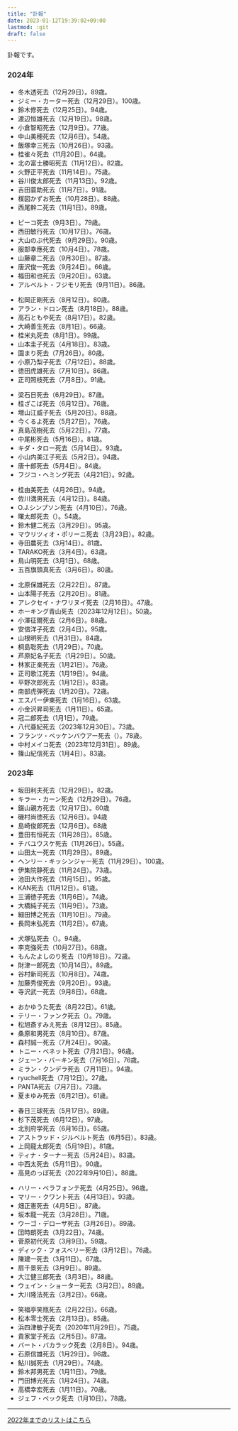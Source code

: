 ```yaml
---
title: "訃報"
date: 2023-01-12T19:39:02+09:00
lastmod: :git
draft: false
---
```


訃報です。

### 2024年

* 冬木透死去（12月29日）。89歳。
* ジミー・カーター死去（12月29日）。100歳。
* 鈴木修死去（12月25日）。94歳。
* 渡辺恒雄死去（12月19日）。98歳。
* 小倉智昭死去（12月9日）。77歳。
* 中山美穂死去（12月6日）。54歳。
* 飯塚幸三死去（10月26日）。93歳。
* 桂雀々死去（11月20日）。64歳。
* 北の富士勝昭死去（11月12日）。82歳。
* 火野正平死去（11月14日）。75歳。
* 谷川俊太郎死去（11月13日）。92歳。
* 吉田蓑助死去（11月7日）。91歳。
* 楳図かずお死去（10月28日）。88歳。
* 西尾幹二死去（11月1日）。89歳。

<!-- separator -->

* ピーコ死去（9月3日）。79歳。
* 西田敏行死去（10月17日）。76歳。
* 大山のぶ代死去（9月29日）。90歳。
* 服部幸應死去（10月4日）。78歳。
* 山藤章二死去（9月30日）。87歳。
* 唐沢俊一死去（9月24日）。66歳。
* 福田和也死去（9月20日）。63歳。
* アルベルト・フジモリ死去（9月11日）。86歳。

<!-- separator -->

* 松岡正剛死去（8月12日）。80歳。
* アラン・ドロン死去（8月18日）。88歳。
* 高石ともや死去（8月17日）。82歳。
* 大崎善生死去（8月1日）。66歳。
* 桂米丸死去（8月1日）。99歳。
* 山本圭子死去（4月18日）。83歳。
* 園まり死去（7月26日）。80歳。
* 小原乃梨子死去（7月12日）。88歳。
* 徳田虎雄死去（7月10日）。86歳。
* 正司照枝死去（7月8日）。91歳。

<!-- separator -->

* 梁石日死去（6月29日）。87歳。
* 桂ざこば死去（6月12日）。76歳。
* 増山江威子死去（5月20日）。88歳。
* 今くるよ死去（5月27日）。76歳。
* 真島茂樹死去（5月22日）。77歳。
* 中尾彬死去（5月16日）。81歳。
* キダ・タロー死去（5月14日）。93歳。
* 小山内美江子死去（5月2日）。94歳。
* 唐十郎死去（5月4日）。84歳。
* フジコ・ヘミング死去（4月21日）。92歳。

<!-- separator -->

* 桂由美死去（4月26日）。94歳。
* 佐川満男死去（4月12日）。84歳。
* O.J.シンプソン死去（4月10日）。76歳。
* 曙太郎死去（）。54歳。
* 鈴木健二死去（3月29日）。95歳。
* マウリツィオ・ポリーニ死去（3月23日）。82歳。
* 寺田農死去（3月14日）。81歳。
* TARAKO死去（3月4日）。63歳。
* 鳥山明死去（3月1日）。68歳。
* 五百旗頭真死去（3月6日）。80歳。

<!-- separator -->

* 北原保雄死去（2月22日）。87歳。
* 山本陽子死去（2月20日）。81歳。
* アレクセイ・ナワリヌイ死去（2月16日）。47歳。
* ホーキング青山死去（2023年12月12日）。50歳。
* 小澤征爾死去（2月6日）。88歳。
* 安倍洋子死去（2月4日）。95歳。
* 山根明死去（1月31日）。84歳。
* 桐島聡死去（1月29日）。70歳。
* 芦原妃名子死去（1月29日）。50歳。
* 林家正楽死去（1月21日）。76歳。
* 正司歌江死去（1月19日）。94歳。
* 平野次郎死去（1月12日）。83歳。
* 南部虎弾死去（1月20日）。72歳。
* エスパー伊東死去（1月16日）。63歳。
* 小金沢昇司死去（1月11日）。65歳。
* 冠二郎死去（1月1日）。79歳。
* 八代亜紀死去（2023年12月30日）。73歳。
* フランツ・ベッケンバウアー死去（）。78歳。
* 中村メイコ死去（2023年12月31日）。89歳。
* 篠山紀信死去（1月4日）。83歳。

### 2023年

* 坂田利夫死去（12月29日）。82歳。
* キラー・カーン死去（12月29日）。76歳。
* 錣山親方死去（12月17日）。60歳
* 磯村尚徳死去（12月6日）。94歳
* 島崎俊郎死去（12月6日）。68歳
* 豊田有恒死去（11月28日）。85歳。
* チバユウスケ死去（11月26日）。55歳。
* 山田太一死去（11月29日）。89歳。
* ヘンリー・キッシンジャー死去（11月29日）。100歳。
* 伊集院静死去（11月24日）。73歳。
* 池田大作死去（11月15日）。95歳。
* KAN死去（11月12日）。61歳。
* 三浦徳子死去（11月6日）。74歳。
* 大橋純子死去（11月9日）。73歳。
* 細田博之死去（11月10日）。79歳。
* 長岡末弘死去（11月2日）。67歳。

<!-- separator -->

* 犬塚弘死去（）。94歳。
* 李克強死去（10月27日）。68歳。
* もんたよしのり死去（10月18日）。72歳。
* 財津一郎死去（10月14日）。89歳。
* 谷村新司死去（10月8日）。74歳。
* 加藤秀俊死去（9月20日）。93歳。
* 寺沢武一死去（9月8日）。68歳。

<!-- separator -->

* おかゆうた死去（8月22日）。61歳。
* テリー・ファンク死去（）。79歳。
* 松旭斎すみえ死去（8月12日）。85歳。
* 桑原和男死去（8月10日）。87歳。
* 森村誠一死去（7月24日）。90歳。
* トニー・ベネット死去（7月21日）。96歳。
* ジェーン・バーキン死去（7月16日）。76歳。
* ミラン・クンデラ死去（7月11日）。94歳。
* ryuchell死去（7月12日）。27歳。
* PANTA死去（7月7日）。73歳。
* 夏まゆみ死去（6月21日）。61歳。

<!-- separator -->

* 春日三球死去（5月17日）。89歳。
* 杉下茂死去（6月12日）。97歳。
* 北別府学死去（6月16日）。65歳。
* アストラッド・ジルベルト死去（6月5日）。83歳。
* 上岡龍太郎死去（5月19日）。81歳。
* ティナ・ターナー死去（5月24日）。83歳。
* 中西太死去（5月11日）。90歳。
* 高見のっぽ死去（2022年9月10日）。88歳。

<!-- separator -->

* ハリー・ベラフォンテ死去（4月25日）。96歳。
* マリー・クワント死去（4月13日）。93歳。
* 畑正憲死去（4月5日）。87歳。
* 坂本龍一死去（3月28日）。71歳。
* ウーゴ・デローザ死去（3月26日）。89歳。
* 団時朗死去（3月22日）。74歳。
* 菅原初代死去（3月9日）。59歳。
* ディック・フォスベリー死去（3月12日）。76歳。
* 陳建一死去（3月11日）。67歳。
* 扇千景死去（3月9日）。89歳。
* 大江健三郎死去（3月3日）。88歳。
* ウェイン・ショーター死去（3月2日）。89歳。
* 大川隆法死去（3月2日）。66歳。

<!-- separator -->

* 笑福亭笑瓶死去（2月22日）。66歳。
* 松本零士死去（2月13日）。85歳。
* 浜四津敏子死去（2020年11月29日）。75歳。
* 貴家堂子死去（2月5日）。87歳。
* バート・バカラック死去（2月8日）。94歳。
* 石原信雄死去（1月29日）。96歳。
* 鮎川誠死去（1月29日）。74歳。
* 鈴木邦男死去（1月11日）。79歳。
* 門田博光死去（1月24日）。74歳。
* 高橋幸宏死去（1月11日）。70歳。
* ジェフ・ベック死去（1月10日）。78歳。

---

[2022年までのリストはこちら](https://www.poc39.com/fuhou)
